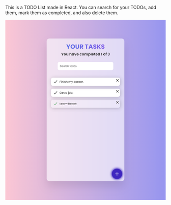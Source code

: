This is a TODO List made in React. You can search for your TODOs, add them, mark them as completed, and also delete them.

![Todo List](./example.png)